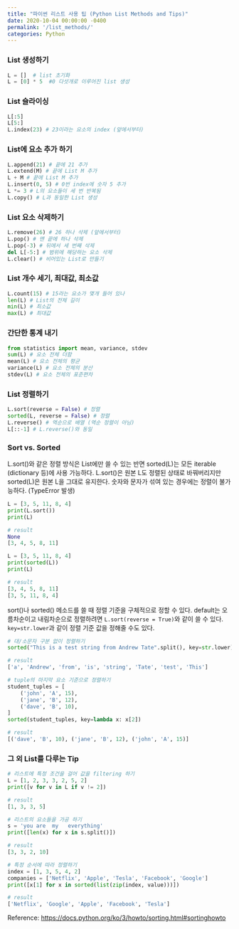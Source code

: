 ```yaml
---
title: "파이썬 리스트 사용 팁 (Python List Methods and Tips)"
date: 2020-10-04 00:00:00 -0400
permalink: '/list_methods/'
categories: Python
---
```


### List 생성하기
```python
L = []  # list 초기화 
L = [0] * 5  #0 다섯개로 이루어진 list 생성
```

### List 슬라이싱
```python
L[:5]
L[5:]
L.index(23) # 23이라는 요소의 index (앞에서부터)
```

### List에 요소 추가 하기
```python
L.append(21) # 끝에 21 추가
L.extend(M) # 끝에 List M 추가
L + M # 끝에 List M 추가
L.insert(0, 5) # 0번 index에 숫자 5 추가
L *= 3 # L의 요소들이 세 번 반복됨
L.copy() # L과 동일한 List 생성
```

### List 요소 삭제하기
```python
L.remove(26) # 26 하나 삭제 (앞에서부터)
L.pop() # 맨 끝에 하나 삭제
L.pop(-3) # 뒤에서 세 번째 삭제
del L[-5:] # 범위에 해당하는 요소 삭제
L.clear() # 비어있는 List로 만들기
```

### List 개수 세기, 최대값, 최소값
```python
L.count(15) # 15라는 요소가 몇개 들어 있나
len(L) # List의 전체 길이
min(L) # 최소값
max(L) # 최대값
```

### 간단한 통계 내기
```python
from statistics import mean, variance, stdev
sum(L) # 요소 전체 더함
mean(L) # 요소 전체의 평균
variance(L) # 요소 전체의 분산
stdev(L) # 요소 전체의 표준편차
```

### List 정렬하기
```python
L.sort(reverse = False) # 정렬
sorted(L, reverse = False) # 정렬
L.reverse() # 역순으로 배열 (역순 정렬이 아님)
L[::-1] # L.reverse()와 동일
```

### Sort vs. Sorted

L.sort()와 같은 정렬 방식은 List에만 쓸 수 있는 반면 sorted(L)는 모든 iterable (dictionary 등)에 사용 가능하다.
L.sort()은 원본 L도 정렬된 상태로 바꿔버리지만 sorted(L)은 원본 L을 그대로 유지한다.
숫자와 문자가 섞여 있는 경우에는 정렬이 불가능하다. (TypeError 발생)

```python
L = [3, 5, 11, 8, 4]
print(L.sort())
print(L)

# result
None
[3, 4, 5, 8, 11]
```

```python
L = [3, 5, 11, 8, 4]
print(sorted(L))
print(L)

# result
[3, 4, 5, 8, 11]
[3, 5, 11, 8, 4]
```

sort()나 sorted() 메소드를 쓸 때 정렬 기준을 구체적으로 정할 수 있다. default는 오름차순이고 내림차순으로 정렬하려면 `L.sort(reverse = True)`와 같이 쓸 수 있다. `key=str.lower`과 같이 정렬 기준 값을 정해줄 수도 있다.

```python
# 대/소문자 구분 없이 정렬하기
sorted("This is a test string from Andrew Tate".split(), key=str.lower)

# result
['a', 'Andrew', 'from', 'is', 'string', 'Tate', 'test', 'This']
```

```python
# tuple의 마지막 요소 기준으로 정렬하기
student_tuples = [
    ('john', 'A', 15),
    ('jane', 'B', 12),
    ('dave', 'B', 10),
]
sorted(student_tuples, key=lambda x: x[2])

# result
[('dave', 'B', 10), ('jane', 'B', 12), ('john', 'A', 15)]
```

### 그 외 List를 다루는 Tip

```python
# 리스트에 특정 조건을 걸어 값을 filtering 하기
L = [1, 2, 3, 3, 2, 5, 2]
print([v for v in L if v != 2])

# result
[1, 3, 3, 5]
```

```python
# 리스트의 요소들을 가공 하기
s = 'you are  my   everything'
print([len(x) for x in s.split()])

# result
[3, 3, 2, 10]
```

```python
# 특정 순서에 따라 정렬하기
index = [1, 3, 5, 4, 2]
companies = ['Netflix', 'Apple', 'Tesla', 'Facebook', 'Google']
print([x[1] for x in sorted(list(zip(index, value)))])

# result
['Netflix', 'Google', 'Apple', 'Facebook', 'Tesla']
```

Reference: https://docs.python.org/ko/3/howto/sorting.html#sortinghowto
